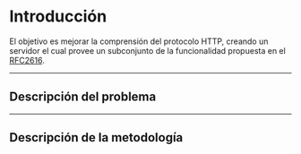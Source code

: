 
# Introducción
El objetivo es mejorar la comprensión del protocolo HTTP, creando un servidor el cual provee un subconjunto de la funcionalidad propuesta en el [RFC2616](https://www.w3.org/Protocols/rfc2616/rfc2616.html).


---
## Descripción del problema



---
## Descripción de la metodología

